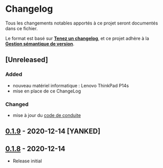 # Changelog
Tous les changements notables apportés à ce projet seront documentés dans ce fichier.

Le format est basé sur **[Tenez un changelog](https://keepachangelog.com/fr/1.0.0/)**,
et ce projet adhère à la **[Gestion sémantique de version](https://semver.org/lang/fr/)**.

## [Unreleased]
### Added
- nouveau matériel informatique : Lenovo ThinkPad P14s
- mise en place de ce ChangeLog

### Changed
- mise à jour du [code de conduite](CODE_OF_CONDUCT.md)

## [0.1.9](releases/tag/v0.1.9) - 2020-12-14 [YANKED]

## [0.1.8](releases/tag/v0.1.8) - 2020-12-14

- Release initial

